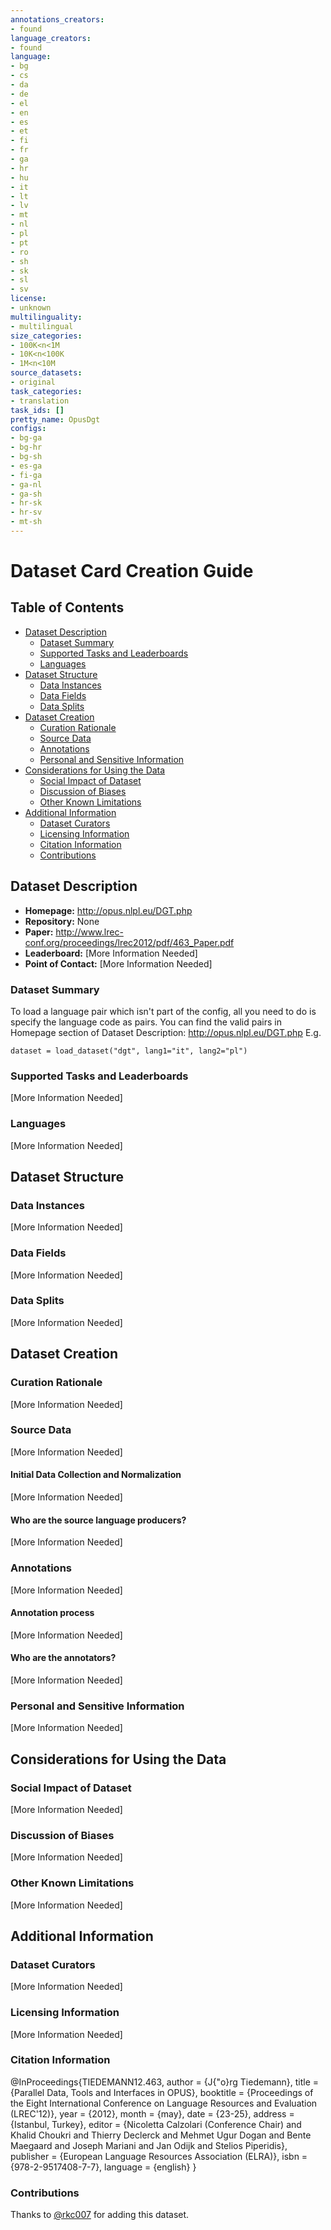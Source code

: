 ```yaml
---
annotations_creators:
- found
language_creators:
- found
language:
- bg
- cs
- da
- de
- el
- en
- es
- et
- fi
- fr
- ga
- hr
- hu
- it
- lt
- lv
- mt
- nl
- pl
- pt
- ro
- sh
- sk
- sl
- sv
license:
- unknown
multilinguality:
- multilingual
size_categories:
- 100K<n<1M
- 10K<n<100K
- 1M<n<10M
source_datasets:
- original
task_categories:
- translation
task_ids: []
pretty_name: OpusDgt
configs:
- bg-ga
- bg-hr
- bg-sh
- es-ga
- fi-ga
- ga-nl
- ga-sh
- hr-sk
- hr-sv
- mt-sh
---
```


# Dataset Card Creation Guide

## Table of Contents
- [Dataset Description](#dataset-description)
  - [Dataset Summary](#dataset-summary)
  - [Supported Tasks and Leaderboards](#supported-tasks-and-leaderboards)
  - [Languages](#languages)
- [Dataset Structure](#dataset-structure)
  - [Data Instances](#data-instances)
  - [Data Fields](#data-fields)
  - [Data Splits](#data-splits)
- [Dataset Creation](#dataset-creation)
  - [Curation Rationale](#curation-rationale)
  - [Source Data](#source-data)
  - [Annotations](#annotations)
  - [Personal and Sensitive Information](#personal-and-sensitive-information)
- [Considerations for Using the Data](#considerations-for-using-the-data)
  - [Social Impact of Dataset](#social-impact-of-dataset)
  - [Discussion of Biases](#discussion-of-biases)
  - [Other Known Limitations](#other-known-limitations)
- [Additional Information](#additional-information)
  - [Dataset Curators](#dataset-curators)
  - [Licensing Information](#licensing-information)
  - [Citation Information](#citation-information)
  - [Contributions](#contributions)

## Dataset Description

- **Homepage:** http://opus.nlpl.eu/DGT.php
- **Repository:** None
- **Paper:** http://www.lrec-conf.org/proceedings/lrec2012/pdf/463_Paper.pdf
- **Leaderboard:** [More Information Needed]
- **Point of Contact:** [More Information Needed]

### Dataset Summary


To load a language pair which isn't part of the config, all you need to do is specify the language code as pairs.
You can find the valid pairs in Homepage section of Dataset Description: http://opus.nlpl.eu/DGT.php
E.g.

`dataset = load_dataset("dgt", lang1="it", lang2="pl")`


### Supported Tasks and Leaderboards

[More Information Needed]

### Languages

[More Information Needed]

## Dataset Structure

### Data Instances

[More Information Needed]

### Data Fields

[More Information Needed]

### Data Splits

[More Information Needed]

## Dataset Creation

### Curation Rationale

[More Information Needed]

### Source Data

[More Information Needed]

#### Initial Data Collection and Normalization

[More Information Needed]

#### Who are the source language producers?

[More Information Needed]

### Annotations

[More Information Needed]

#### Annotation process

[More Information Needed]

#### Who are the annotators?

[More Information Needed]

### Personal and Sensitive Information

[More Information Needed]

## Considerations for Using the Data

### Social Impact of Dataset

[More Information Needed]

### Discussion of Biases

[More Information Needed]

### Other Known Limitations

[More Information Needed]

## Additional Information

### Dataset Curators

[More Information Needed]

### Licensing Information

[More Information Needed]

### Citation Information

@InProceedings{TIEDEMANN12.463,
  author = {J{\"o}rg Tiedemann},
  title = {Parallel Data, Tools and Interfaces in OPUS},
  booktitle = {Proceedings of the Eight International Conference on Language Resources and Evaluation (LREC'12)},
  year = {2012},
  month = {may},
  date = {23-25},
  address = {Istanbul, Turkey},
  editor = {Nicoletta Calzolari (Conference Chair) and Khalid Choukri and Thierry Declerck and Mehmet Ugur Dogan and Bente Maegaard and Joseph Mariani and Jan Odijk and Stelios Piperidis},
  publisher = {European Language Resources Association (ELRA)},
  isbn = {978-2-9517408-7-7},
  language = {english}
 }

### Contributions

Thanks to [@rkc007](https://github.com/rkc007) for adding this dataset.
